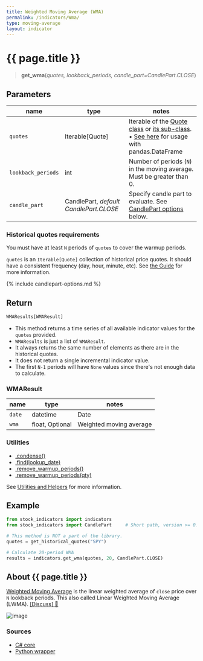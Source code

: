 ```yaml
---
title: Weighted Moving Average (WMA)
permalink: /indicators/Wma/
type: moving-average
layout: indicator
---
```


# {{ page.title }}

><span class="indicator-syntax">**get_wma**(*quotes, lookback_periods, candle_part=CandlePart.CLOSE*)</span>

## Parameters

| name | type | notes
| -- |-- |--
| `quotes` | Iterable[Quote] | Iterable of the [Quote class]({{site.baseurl}}/guide/#historical-quotes) or [its sub-class]({{site.baseurl}}/guide/#using-custom-quote-classes). <br><span class='qna-dataframe'> • [See here]({{site.baseurl}}/guide/#using-pandasdataframe) for usage with pandas.DataFrame</span>
| `lookback_periods` | int | Number of periods (`N`) in the moving average.  Must be greater than 0.
| `candle_part` | CandlePart, *default CandlePart.CLOSE* | Specify candle part to evaluate.  See [CandlePart options](#candlepart-options) below.

### Historical quotes requirements

You must have at least `N` periods of `quotes` to cover the warmup periods.

`quotes` is an `Iterable[Quote]` collection of historical price quotes.  It should have a consistent frequency (day, hour, minute, etc).  See [the Guide]({{site.baseurl}}/guide/#historical-quotes) for more information.

{% include candlepart-options.md %}

## Return

```python
WMAResults[WMAResult]
```

- This method returns a time series of all available indicator values for the `quotes` provided.
- `WMAResults` is just a list of `WMAResult`.
- It always returns the same number of elements as there are in the historical quotes.
- It does not return a single incremental indicator value.
- The first `N-1` periods will have `None` values since there's not enough data to calculate.

### WMAResult

| name | type | notes
| -- |-- |--
| `date` | datetime | Date
| `wma` | float, Optional | Weighted moving average

### Utilities

- [.condense()]({{site.baseurl}}/utilities#condense)
- [.find(lookup_date)]({{site.baseurl}}/utilities#find-indicator-result-by-date)
- [.remove_warmup_periods()]({{site.baseurl}}/utilities#remove-warmup-periods)
- [.remove_warmup_periods(qty)]({{site.baseurl}}/utilities#remove-warmup-periods)

See [Utilities and Helpers]({{site.baseurl}}/utilities#utilities-for-indicator-results) for more information.

## Example

```python
from stock_indicators import indicators
from stock_indicators import CandlePart     # Short path, version >= 0.8.1

# This method is NOT a part of the library.
quotes = get_historical_quotes("SPY")

# Calculate 20-period WMA
results = indicators.get_wma(quotes, 20, CandlePart.CLOSE)
```

## About {{ page.title }}

[Weighted Moving Average](https://en.wikipedia.org/wiki/Moving_average#Weighted_moving_average) is the linear weighted average of `close` price over `N` lookback periods.  This also called Linear Weighted Moving Average (LWMA).
[[Discuss] &#128172;]({{site.dotnet.repo}}/discussions/227 "Community discussion about this indicator")

![image]({{site.dotnet.charts}}/Wma.png)

### Sources

- [C# core]({{site.dotnet.src}}/s-z/Wma/Wma.Series.cs)
- [Python wrapper]({{site.python.src}}/wma.py)
